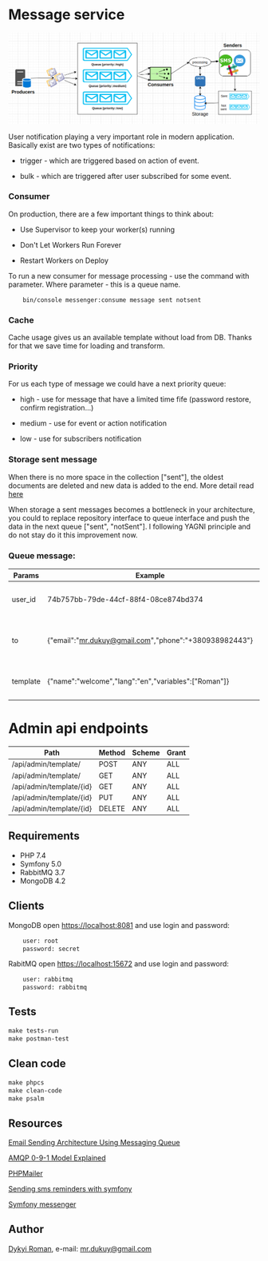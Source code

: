Message service
=======

![image](docs/message.png)

User notification playing a very important role in modern application. Basically exist are two types of notifications:

* trigger - which are triggered based on action of event.

* bulk - which are triggered after user subscribed for some event.

### Consumer

On production, there are a few important things to think about:

* Use Supervisor to keep your worker(s) running

* Don't Let Workers Run Forever

* Restart Workers on Deploy

To run a new consumer for message processing - use the command with parameter. Where parameter - this is a queue name. 

```
    bin/console messenger:consume message sent notsent
```

### Cache

Cache usage gives us an available template without load from DB. Thanks for that we save time for loading and transform.

### Priority

For us each type of message we could have a next priority queue:
 
 * high -  use for message that have a limited time fife (password restore, confirm registration...)
 
 * medium - use for event or action notification
  
 * low - use for subscribers notification 

### Storage sent message

When there is no more space in the collection ["sent"], the oldest documents are deleted and new data is added to the end.
More detail read [here](https://docs.mongodb.com/manual/core/capped-collections/)

When storage a sent messages becomes a bottleneck in your architecture, you could to replace repository interface to queue interface 
and push the data in the next queue ["sent", "notSent"]. I following YAGNI principle and do not stay do it this improvement now.

### Queue message:

| Params   |  Example                                              | Description                                       |
| ---------| ----------------------------------------------------- | ------------------------------------------------- |
| user_id  | 74b757bb-79de-44cf-88f4-08ce874bd374                  | user who needs to send an notification            |
| to       | {"email":"mr.dukuy@gmail.com","phone":"+380938982443"}| sent type for recipient and contact data          |                        
| template | {"name":"welcome","lang":"en","variables":["Roman"]}  | sent template with require params                 |                        

# Admin api endpoints

| Path                          | Method | Scheme | Grant |
| ----------------------------  | ------ | ------ | ----- |
| /api/admin/template/          | POST   | ANY    | ALL   |
| /api/admin/template/          | GET    | ANY    | ALL   |
| /api/admin/template/{id}      | GET    | ANY    | ALL   |
| /api/admin/template/{id}      | PUT    | ANY    | ALL   |
| /api/admin/template/{id}      | DELETE | ANY    | ALL   |

## Requirements

* PHP 7.4
* Symfony 5.0
* RabbitMQ 3.7
* MongoDB 4.2

## Clients

MongoDB open [https://localhost:8081](https://localhost:8081) and use login and password:

```
    user: root
    password: secret
```

RabitMQ open [https://localhost:15672](https://localhost:15672) and use login and password:

```
    user: rabbitmq
    password: rabbitmq
```

## Tests

```
make tests-run
make postman-test
```

## Clean code

```
make phpcs
make clean-code
make psalm
```

## Resources

[Email Sending Architecture Using Messaging Queue](https://medium.com/naukri-engineering/email-sending-architecture-using-messaging-queue-314a18f8595c)

[AMQP 0-9-1 Model Explained](https://www.rabbitmq.com/tutorials/amqp-concepts.html#exchange-fanout)

[PHPMailer](https://github.com/PHPMailer/PHPMailer)

[Sending sms reminders with symfony](https://www.twilio.com/blog/sending-sms-reminders-with-symfony-php-framework)

[Symfony messenger](https://symfony.com/doc/current/messenger.html)
    
## Author
[Dykyi Roman](https://www.linkedin.com/in/roman-dykyi-43428543/), e-mail: [mr.dukuy@gmail.com](mailto:mr.dukuy@gmail.com)
